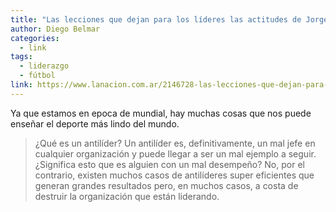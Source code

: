```yaml
---
title: "Las lecciones que dejan para los líderes las actitudes de Jorge Sampaoli"
author: Diego Belmar
categories:
  - link
tags:
  - liderazgo
  - fútbol
link: https://www.lanacion.com.ar/2146728-las-lecciones-que-dejan-para-los-lideres-las-actitudes-de-jorge-sampaoli
---
```


Ya que estamos en epoca de mundial, hay muchas cosas que nos puede enseñar el deporte más lindo del mundo.

> ¿Qué es un antilíder? Un antilíder es, definitivamente, un mal jefe en cualquier organización y puede llegar a ser un mal ejemplo a seguir. ¿Significa esto que es alguien con un mal desempeño? No, por el contrario, existen muchos casos de antilíderes super eficientes que generan grandes resultados pero, en muchos casos, a costa de destruir la organización que están liderando.
